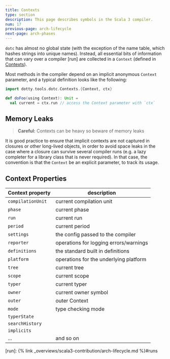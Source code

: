 ```yaml
---
title: Contexts
type: section
description: This page describes symbols in the Scala 3 compiler.
num: 17
previous-page: arch-lifecycle
next-page: arch-phases
---
```


`dotc` has almost no global state (with the exception of the name table,
which hashes strings into unique names). Instead, all
essential bits of information that can vary over a compiler [run] are collected
in a `Context` (defined in [Contexts]).

Most methods in the compiler depend on an implicit anonymous `Context` parameter,
and a typical definition looks like the following:
```scala
import dotty.tools.dotc.Contexts.{Context, ctx}

def doFoo(using Context): Unit =
  val current = ctx.run // access the Context parameter with `ctx`
```

## Memory Leaks
> **Careful:** Contexts can be heavy so beware of memory leaks

It is good practice to ensure that implicit contexts are not
captured in closures or other long-lived objects, in order to avoid space leaks
in the case where a closure can survive several compiler runs (e.g. a
lazy completer for a library class that is never required). In that case, the
convention is that the `Context` be an explicit parameter, to track its usage.

## Context Properties

| Context property  | description                            |
|-------------------|----------------------------------------|
| `compilationUnit` | current compilation unit               |
| `phase`           | current phase                          |
| `run`             | current run                            |
| `period`          | current period                         |
| `settings`        | the config passed to the compiler      |
| `reporter`        | operations for logging errors/warnings |
| `definitions`     | the standard built in definitions      |
| `platform`        | operations for the underlying platform |
| `tree`            | current tree                           |
| `scope`           | current scope                          |
| `typer`           | current typer                          |
| `owner`           | current owner symbol                   |
| `outer`           | outer Context                          |
| `mode`            | type checking mode                     |
| `typerState`      |                                        |
| `searchHistory`   |                                        |
| `implicits`       |                                        |
| ...               | and so on                              |


[Contexts]: https://github.com/lampepfl/dotty/blob/master/compiler/src/dotty/tools/dotc/core/Contexts.scala
[run]: {% link _overviews/scala3-contribution/arch-lifecycle.md %}#runs
